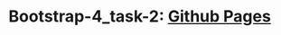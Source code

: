# Bootstrap-4_task-2: [Github Pages](https://mr-sychevskyi.github.io/Bootstrap-4_task-2/src/index.html)
